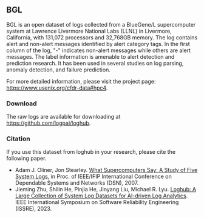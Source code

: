 ## BGL
BGL is an open dataset of logs collected from a BlueGene/L supercomputer system at Lawrence Livermore National Labs (LLNL) in Livermore, California, with 131,072 processors and 32,768GB memory. The log contains alert and non-alert messages identified by alert category tags. In the first column of the log, "-" indicates non-alert messages while others are alert messages. The label information is amenable to alert detection and prediction research. It has been used in several studies on log parsing, anomaly detection, and failure prediction.

For more detailed information, please visit the project page: https://www.usenix.org/cfdr-data#hpc4.

### Download
The raw logs are available for downloading at https://github.com/logpai/loghub.

### Citation
If you use this dataset from loghub in your research, please cite the following paper.
+ Adam J. Oliner, Jon Stearley. [What Supercomputers Say: A Study of Five System Logs](http://ieeexplore.ieee.org/document/4273008/), in Proc. of IEEE/IFIP International Conference on Dependable Systems and Networks (DSN), 2007.
+ Jieming Zhu, Shilin He, Pinjia He, Jinyang Liu, Michael R. Lyu. [Loghub: A Large Collection of System Log Datasets for AI-driven Log Analytics](https://arxiv.org/abs/2008.06448). IEEE International Symposium on Software Reliability Engineering (ISSRE), 2023.
